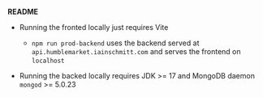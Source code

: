 **README**

- Running the fronted locally just requires Vite
  - `npm run prod-backend` uses the backend served at `api.humblemarket.iainschmitt.com` and serves the frontend on `localhost` 

- Running the backed locally requires JDK >= 17 and MongoDB daemon `mongod` >= 5.0.23
